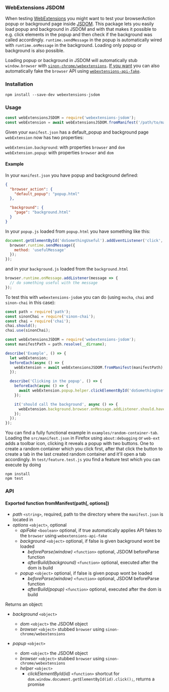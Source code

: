 ### WebExtensions JSDOM

When testing [WebExtensions](https://developer.mozilla.org/Add-ons/WebExtensions) you might want to test your browserAction popup or background page inside [JSDOM](https://github.com/jsdom/jsdom). This package lets you easily load popup and background in JSDOM and with that makes it possible to e.g. click elements in the popup and then check if the background was called accordingly. `runtime.sendMessage` in the popup is automatically wired with `runtime.onMessage` in the background. Loading only popup or background is also possible.

Loading popup or background in JSDOM will automatically stub `window.browser` with [`sinon-chrome/webextensions`](https://github.com/acvetkov/sinon-chrome). [If you want](#api) you can also automatically fake the `browser` API using [`webextensions-api-fake`](https://github.com/stoically/webextensions-api-fake).


### Installation

```
npm install --save-dev webextensions-jsdom
```

### Usage

```js
const webExtensionsJSDOM = require('webextensions-jsdom');
const webExtension = await webExtensionsJSDOM.fromManifest('/path/to/manifest/directory');
```

Given your `manifest.json` has a default_popup and background page `webExtension` now has two properties:

`webExtension.background`: with properties `browser` and `dom`  
`webExtension.popup`: with properties `browser` and `dom`



#### Example

In your `manifest.json` you have popup and background defined:

```json
{
  "browser_action": {
    "default_popup": "popup.html"
  },

  "background": {
    "page": "background.html"
  }
}
```

In your `popup.js` loaded from `popup.html` you have something like this:

```js
document.getElementById('doSomethingUseful').addEventListener('click', () => {
  browser.runtime.sendMessage({
    method: 'usefulMessage'
  });
});
```

and in your `background.js` loaded from the `background.html`

```js
browser.runtime.onMessage.addListener(message => {
  // do something useful with the message
});
```

To test this with `webextensions-jsdom` you can do (using `mocha`, `chai` and `sinon-chai` in this case):

```js
const path = require('path');
const sinonChai = require('sinon-chai');
const chai = require('chai');
chai.should();
chai.use(sinonChai);

const webExtensionsJSDOM = require('webextensions-jsdom');
const manifestPath = path.resolve(__dirname);

describe('Example', () => {
  let webExtension;
  beforeEach(async () => {
    webExtension = await webExtensionsJSDOM.fromManifest(manifestPath);
  });

  describe('Clicking in the popup', () => {
    beforeEach(async () => {
      await webExtension.popup.helper.clickElementById('doSomethingUseful');
    });

    it('should call the background', async () => {
      webExtension.background.browser.onMessage.addListener.should.have.been.calledOnce;
    });
  });
});
```

You can find a fully functional example in `examples/random-container-tab`. Loading the `src/manifest.json` in Firefox using `about:debugging` or `web-ext` adds a toolbar icon, clicking it reveals a popup with two buttons. One to create a random container which you click first, after that click the button to create a tab in the last created random container and it'll open a tab accordingly. In `test/feature.test.js` you find a feature test which you can execute by doing

```
npm install
npm test
```



### API

#### Exported function fromManifest(path[, options])

* *path* `<string>`, required, path to the directory where the `manifest.json` is located in
* *options* `<object>`, optional
  * *apiFake* `<boolean>` optional, if true automatically applies API fakes to the `browser` using `webextensions-api-fake`
  * *background* `<object>` optional, if false is given background wont be loaded
    * *beforeParse(window)* `<function>` optional, JSDOM beforeParse function
    * *afterBuild(background)* `<function>` optional, executed after the dom is build
  * *popup* `<object>` optional, if false is given popup wont be loaded
    * *beforeParse(window)* `<function>` optional, JSDOM beforeParse function
    * *afterBuild(popup)* `<function>` optional, executed after the dom is build


Returns an object:

* *background* `<object>`
  * *dom* `<object>` the JSDOM object
  * *browser* `<object>` stubbed `browser` using `sinon-chrome/webextensions`

* *popup* `<object>`
  * *dom* `<object>` the JSDOM object
  * *browser* `<object>` stubbed `browser` using `sinon-chrome/webextensions`
  * *helper* `<object>`
    * *clickElementById(id)* `<function>` shortcut for `dom.window.document.getElementById(id).click();`, returns a promise